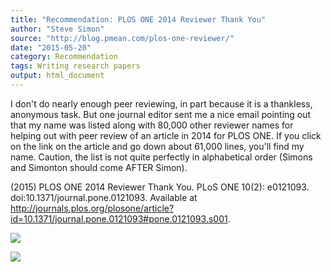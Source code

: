 ```yaml
---
title: "Recommendation: PLOS ONE 2014 Reviewer Thank You"
author: "Steve Simon"
source: "http://blog.pmean.com/plos-one-reviewer/"
date: "2015-05-20"
category: Recommendation
tags: Writing research papers
output: html_document
---
```


I don't do nearly enough peer reviewing, in part because it is a
thankless, anonymous task. But one journal editor sent me a nice email
pointing out that my name was listed along with 80,000 other reviewer
names for helping out with peer review of an article in 2014 for PLOS
ONE. If you click on the link on the article and go down about 61,000
lines, you'll find my name. Caution, the list is not quite perfectly in
alphabetical order (Simons and Simonton should come AFTER
Simon).

<!---More--->

\(2015) PLOS ONE 2014 Reviewer Thank You. PLoS ONE 10(2): e0121093.
doi:10.1371/journal.pone.0121093. Available at
<http://journals.plos.org/plosone/article?id=10.1371/journal.pone.0121093#pone.0121093.s001>.

![](../../web/images/plos-one-reviewer01.png)



![](../../web/images/plos-one-reviewer02.png)




